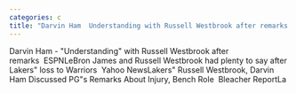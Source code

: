 ```yaml
---
categories: c
title: "Darvin Ham  Understanding with Russell Westbrook after remarks  ESPN"
---
```

Darvin Ham - "Understanding" with Russell Westbrook after remarks&nbsp;&nbsp;ESPNLeBron James and Russell Westbrook had plenty to say after Lakers" loss to Warriors&nbsp;&nbsp;Yahoo NewsLakers" Russell Westbrook, Darvin Ham Discussed PG"s Remarks About Injury, Bench Role&nbsp;&nbsp;Bleacher ReportLa